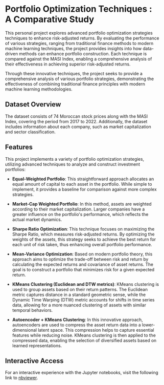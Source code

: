 # Portfolio Optimization Techniques : A Comparative Study

This personal project explores advanced portfolio optimization strategies techniques to enhance risk-adjusted returns. By evaluating the performance of various strategies, ranging from traditional finance methods to modern machine learning techniques, the project provides insights into how data-driven methods can enhance portfolio construction. Each technique is compared against the MASI Index, enabling a comprehensive analysis of their effectiveness in achieving superior risk-adjusted returns.

Through these innovative techniques, the project seeks to provide a comprehensive analysis of various portfolio strategies, demonstrating the effectiveness of combining traditional finance principles with modern machine learning methodologies.

## Dataset Overview

The dataset consists of 74 Moroccan stock prices along with the MASI Index, covering the period from 2017 to 2022. Additionally, the dataset includes information about each company, such as market capitalization and sector classification.

## Features

This project implements a variety of portfolio optimization strategies, utilizing advanced techniques to analyze and construct investment portfolios:

- **Equal-Weighted Portfolio**: This straightforward approach allocates an equal amount of capital to each asset in the portfolio. While simple to implement, it provides a baseline for comparison against more complex strategies.

- **Market-Cap Weighted Portfolio**: In this method, assets are weighted according to their market capitalization. Larger companies have a greater influence on the portfolio's performance, which reflects the actual market dynamics.

- **Sharpe Ratio Optimization**: This technique focuses on maximizing the Sharpe Ratio, which measures risk-adjusted returns. By optimizing the weights of the assets, this strategy seeks to achieve the best return for each unit of risk taken, thus enhancing overall portfolio performance.

- **Mean-Variance Optimization**: Based on modern portfolio theory, this approach aims to optimize the trade-off between risk and return by calculating the expected returns and covariance of asset returns. The goal is to construct a portfolio that minimizes risk for a given expected return.

- **KMeans Clustering (Euclidean and DTW metrics)**: KMeans clustering is used to group assets based on their return patterns. The Euclidean metric captures distance in a standard geometric sense, while the Dynamic Time Warping (DTW) metric accounts for shifts in time series data, allowing for a more nuanced clustering of assets with similar temporal behaviors.

- **Autoencoder + KMeans Clustering**: In this innovative approach, autoencoders are used to compress the asset return data into a lower-dimensional latent space. This compression helps to capture essential features while reducing noise. KMeans clustering is then applied to the compressed data, enabling the selection of diversified assets based on learned representations.

## Interactive Access

For an interactive experience with the Jupyter notebooks, visit the following link to [nbviewer](https://nbviewer.org/github/ayoub-mg/Portfolio-Optimization/blob/main/Portfolio%20Optimization.ipynb).
